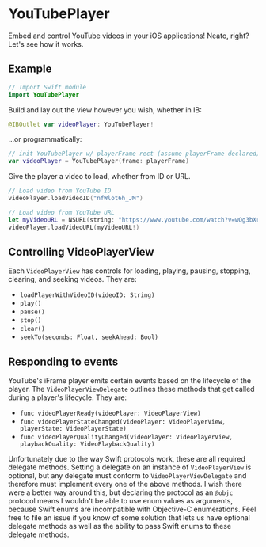 # YouTubePlayer

Embed and control YouTube videos in your iOS applications! Neato, right? Let's see how it works.

## Example

```Swift
// Import Swift module
import YouTubePlayer
```

Build and lay out the view however you wish, whether in IB:
```Swift
@IBOutlet var videoPlayer: YouTubePlayer!
```
…or programmatically:
```Swift
// init YouTubePlayer w/ playerFrame rect (assume playerFrame declared)
var videoPlayer = YouTubePlayer(frame: playerFrame)
```

Give the player a video to load, whether from ID or URL.
```Swift
// Load video from YouTube ID
videoPlayer.loadVideoID("nfWlot6h_JM")
```
```Swift
// Load video from YouTube URL
let myVideoURL = NSURL(string: "https://www.youtube.com/watch?v=wQg3bXrVLtg")
videoPlayer.loadVideoURL(myVideoURL!)
```

## Controlling VideoPlayerView

Each `VideoPlayerView` has controls for loading, playing, pausing, stopping, clearing, and seeking videos. They are:

* `loadPlayerWithVideoID(videoID: String)`
* `play()`
* `pause()`
* `stop()`
* `clear()`
* `seekTo(seconds: Float, seekAhead: Bool)`

## Responding to events

YouTube's iFrame player emits certain events based on the lifecycle of the player. The `VideoPlayerViewDelegate` outlines these methods that get called during a player's lifecycle. They are:

* `func videoPlayerReady(videoPlayer: VideoPlayerView)`
* `func videoPlayerStateChanged(videoPlayer: VideoPlayerView, playerState: VideoPlayerState)`
* `func videoPlayerQualityChanged(videoPlayer: VideoPlayerView, playbackQuality: VideoPlaybackQuality)`

Unfortunately due to the way Swift protocols work, these are all required delegate methods. Setting a delegate on an instance of `VideoPlayerView` is optional, but any delegate must conform to `VideoPlayerViewDelegate` and therefore must implement every one of the above methods. I wish there were a better way around this, but declaring the protocol as an `@objc` protocol means I wouldn't be able to use enum values as arguments, because Swift enums are incompatible with Objective-C enumerations. Feel free to file an issue if you know of some solution that lets us have optional delegate methods as well as the ability to pass Swift enums to these delegate methods.
